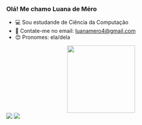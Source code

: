 ### Olá! Me chamo Luana de Méro

- 💻 Sou estudande de Ciência da Computação
- 📧 Contate-me no email: luanamero4@gmail.com
- 😊 Pronomes: ela/dela


<div align="center">
  <a href="https://github.com/Luanamero">
  <img height="180em" src="https://github-readme-stats.vercel.app/api?username=Luanamero&show_icons=true&theme=dracula&include_all_commits=true&count_private=true"/>
</div>

<div>
<a href = "mailto:luanamero4@gmail.com"><img src="https://img.shields.io/badge/-Gmail-%23333?style=for-the-badge&logo=gmail&logoColor=white" target="_blank"></a>
  <a href="https://www.linkedin.com/in/luana-de-m%C3%A9ro-omena-9b9382249/" target="_blank"><img src="https://img.shields.io/badge/-LinkedIn-%230077B5?style=for-the-badge&logo=linkedin&logoColor=white" target="_blank"></a> 
</div>
